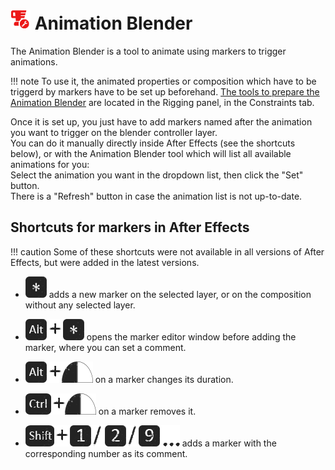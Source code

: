 # ![Animation blender Icon](img\duik-icons\animblender-icon-r.png) Animation Blender

The Animation Blender is a tool to animate using markers to trigger animations.


!!! note
    To use it, the animated properties or composition which have to be triggerd by markers have to be set up beforehand.
    [The tools to prepare the Animation Blender](animation-blender-setup.md) are located in the Rigging panel, in the Constraints tab.

Once it is set up, you just have to add markers named after the animation you want to trigger on the blender controller layer.  
You can do it manually directly inside After Effects (see the shortcuts below), or with the Animation Blender tool which will list all available animations for you:  
Select the animation you want in the dropdown list, then click the "Set" button.  
There is a "Refresh" button in case the animation list is not up-to-date.

## Shortcuts for markers in After Effects

!!! caution
    Some of these shortcuts were not available in all versions of After Effects, but were added in the latest versions.

- ![star shortcut](img/duik-screenshots/shortcut/star.png) adds a new marker on the selected layer, or on the composition without any selected layer.
>
- ![alt+star shortcut](img/duik-screenshots/shortcut/alt+star.png) opens the marker editor window before adding the marker, where you can set a comment.
>
- ![alt+click shortcut](img/duik-screenshots/shortcut/alt+click.png) on a marker changes its duration.
>
- ![ctrl+click shortcut](img/duik-screenshots/shortcut/ctrl+click.png) on a marker removes it.
>
- ![shift+number shortcut](img/duik-screenshots/shortcut/shift+number.png) adds a marker with the corresponding number as its comment.
